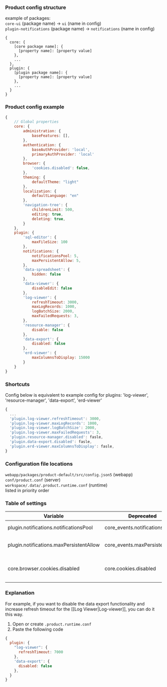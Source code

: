 ### Product config structure
example of packages:<br/>
`core-ui` (package name) -> `ui` (name in config)<br/>
`plugin-notifications` (package name) -> `notifications` (name in config)
```
{
  core: {
    [core package name]: {
      [property name]: [property value]
    },
    ...
  },
  plugin: {
    [plugin package name]: {
      [property name]: [property value]
    },
    ...
  }
}
```

### Product config example
```javascript
{
    // Global properties
    core: {
        administration: {
            baseFeatures: [],
        },
        authentication: {
            baseAuthProvider: 'local',
            primaryAuthProvider: 'local'
        },
        browser: {
            'cookies.disabled': false,
        },
        theming: {
            defaultTheme: "light"
        },
        localization: {
            defaultLanguage: "en"
        },
        'navigation-tree': {
            childrenLimit: 500,
            editing: true,
            deleting: true,
        }
    },
    plugin: {
        'sql-editor': {
            maxFileSize: 100
        },
        notifications: {
            notificationsPool: 5,
            maxPersistentAllow: 5,
        },
        'data-spreadsheet': {
            hidden: false
        },
        'data-viewer': {
            disableEdit: false
        },
        'log-viewer': {
            refreshTimeout: 3000,
            maxLogRecords: 1000,
            logBatchSize: 2000,
            maxFailedRequests: 3,
        },
        'resource-manager': {
            disable: false
        },
        'data-export': {
            disabled: false
        },
        'erd-viewer': {
            maxColumnsToDisplay: 15000
        }
    }
}
```

### Shortcuts
Config below is equivalent to example config for plugins: 'log-viewer', 'resource-manager', 'data-export', 'erd-viewer'
```javascript
{
  ...
  'plugin.log-viewer.refreshTimeout': 3000,
  'plugin.log-viewer.maxLogRecords': 1000,
  'plugin.log-viewer.logBatchSize': 2000,
  'plugin.log-viewer.maxFailedRequests': 3,
  'plugin.resource-manager.disabled': fasle,
  'plugin.data-export.disabled': fasle,
  'plugin.erd-viewer.maxColumnsToDisplay': fasle,
}
```


### Configuration file locations
`webapp/packages/product-default/src/config.json5` (webapp)<br/>
`conf/product.conf` (server)<br/>
`workspace/.data/.product.runtime.conf` (runtime)<br/>
listed in priority order<br/>

### Table of settings

| Variable                               | ~~Deprecated~~                | Value | Description                                      |
|----------------------------------------|-------------------------------|-------|--------------------------------------------------|
| plugin.notifications.notificationsPool | core_events.notificationsPool | 5     | Maximum notifications                            |
| plugin.notifications.maxPersistentAllow| core_events.maxPersistentAllow| 5     | Maximum presistent notifications                 |
| core.browser.cookies.disabled          | core.cookies.disabled         | false | Whether an app can use cookies or not            |

### Explanation
For example, if you want to disable the data export functionality and increase refresh timeout for the [[Log Viewer|Log-viewer]], you can do it this way.
1. Open or create `.product.runtime.conf`
2. Paste the following code
```javascript
{
  plugin: {
    "log-viewer": {
      refreshTimeout: 7000
    },
    'data-export': {
      disabled: false
    },
  }
}
```


